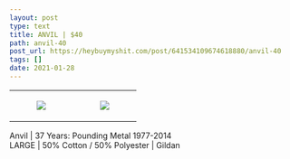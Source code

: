 ```yaml
---
layout: post
type: text
title: ANVIL | $40
path: anvil-40
post_url: https://heybuymyshit.com/post/641534109674618880/anvil-40
tags: []
date: 2021-01-28
---
```




<table style="width:100%;"><tr><td style="vertical-align:top;">
      <figure class="tmblr-full" data-orig-height="2048" data-orig-width="1365" data-orig-src="https://concertshirts.netlify.app/shirts/0403/0403-01.jpg"><img src="https://64.media.tumblr.com/1e72924236fc04a1c2a39a709a01e59a/cdaa6e63c893b595-fe/s540x810/dd9355bfe3fdf7149479abf372490af20751363a.jpg" data-orig-height="2048" data-orig-width="1365" data-orig-src="https://concertshirts.netlify.app/shirts/0403/0403-01.jpg"/></figure></td>
    <td style="vertical-align:top;">
      <figure class="tmblr-full" data-orig-height="2048" data-orig-width="1365" data-orig-src="https://concertshirts.netlify.app/shirts/0403/0403-02.jpg"><img src="https://64.media.tumblr.com/d5f08765f9af3573848bcd15b26b3ace/cdaa6e63c893b595-21/s540x810/f73ee341fc5add035c6d8579b97bc0652a919ca6.jpg" data-orig-height="2048" data-orig-width="1365" data-orig-src="https://concertshirts.netlify.app/shirts/0403/0403-02.jpg"/></figure></td>
  </tr></table><p>
  Anvil | 37 Years: Pounding Metal 1977-2014<br/>LARGE | 50% Cotton / 50% Polyester | Gildan
</p>
